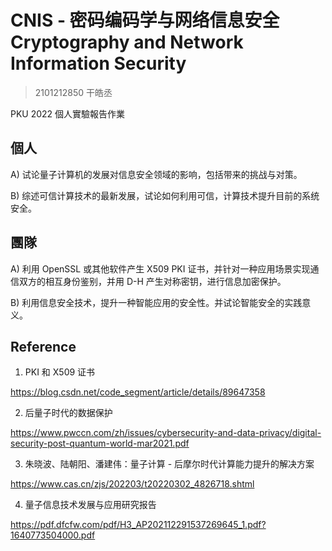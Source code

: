 # CNIS - 密码编码学与网络信息安全 Cryptography and Network Information Security

> 2101212850 干皓丞

PKU 2022 個人實驗報告作業

## 個人

A) 试论量子计算机的发展对信息安全领域的影响，包括带来的挑战与对策。

B) 综述可信计算技术的最新发展，试论如何利用可信，计算技术提升目前的系统安全。

## 團隊

A) 利用 OpenSSL 或其他软件产生 X509 PKI 证书，并针对一种应用场景实现通信双方的相互身份鉴别，并用 D-H 产生对称密钥，进行信息加密保护。

B) 利用信息安全技术，提升一种智能应用的安全性。并试论智能安全的实践意义。

## Reference

1. PKI 和 X509 证书

https://blog.csdn.net/code_segment/article/details/89647358


2. 后量子时代的数据保护

https://www.pwccn.com/zh/issues/cybersecurity-and-data-privacy/digital-security-post-quantum-world-mar2021.pdf


3. 朱晓波、陆朝阳、潘建伟：量子计算 - 后摩尔时代计算能力提升的解决方案

https://www.cas.cn/zjs/202203/t20220302_4826718.shtml


4. 量子信息技术发展与应用研究报告

https://pdf.dfcfw.com/pdf/H3_AP202112291537269645_1.pdf?1640773504000.pdf




